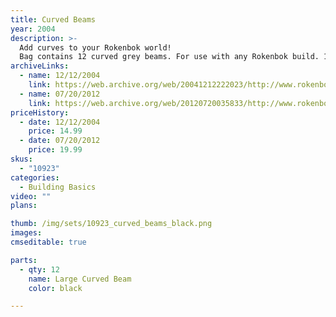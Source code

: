 ```yaml
---
title: Curved Beams
year: 2004
description: >-
  Add curves to your Rokenbok world!
  Bag contains 12 curved grey beams. For use with any Rokenbok build. 12 pieces total.
archiveLinks:
  - name: 12/12/2004
    link: https://web.archive.org/web/20041212222023/http://www.rokenbok.com/catalog/pd_bb_10923.html
  - name: 07/20/2012
    link: https://web.archive.org/web/20120720035833/http://www.rokenbok.com/estore/construction/curved-beams
priceHistory:
  - date: 12/12/2004
    price: 14.99
  - date: 07/20/2012
    price: 19.99
skus:
  - "10923"
categories: 
  - Building Basics
video: ""
plans:

thumb: /img/sets/10923_curved_beams_black.png
images:
cmseditable: true

parts:
  - qty: 12
    name: Large Curved Beam
    color: black

---
```


